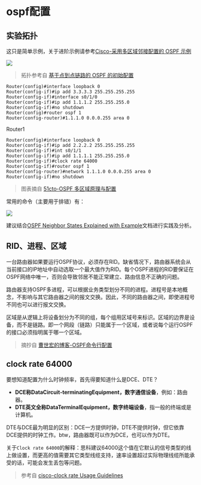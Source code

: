 # ospf配置

## 实验拓扑

这只是简单示例，关于进阶示例请参考[Cisco-采用多区域邻接配置的 OSPF 示例](https://www.cisco.com/c/zh_cn/support/docs/ip/open-shortest-path-first-ospf/118879-configure-ospf-00.html?dtid=osscdc000357)

![](https://i.postimg.cc/50Vmgf6x/Snipaste-2019-10-24-22-34-22.png)	

> 拓扑参考自 [基于点到点链路的 OSPF 的初始配置](https://www.cisco.com/c/zh_cn/support/docs/ip/open-shortest-path-first-ospf/13687-15.html?dtid=osscdc000357)

```ios	
Router(config)#interface loopback 0	
Router(config-if)#ip add 3.3.3.3 255.255.255.255	
Router(config-if)#interface s0/1/0	
Router(config-if)#ip add 1.1.1.2 255.255.255.0	
Router(config-if)#no shutdown	
Router(config)#router ospf 1	
Router(config-router)#1.1.1.0 0.0.0.255 area 0	
```	

Router1	

```ios	
Router(config)#interface loopback 0	
Router(config-if)#ip add 2.2.2.2 255.255.255.255	
Router(config-if)#int s0/1/1	
Router(config-if)#ip add 1.1.1.1 255.255.255.0	
Router(config-if)#clock rate 64000	
Router(config-if)#router ospf 1	
Router(config-router)#network 1.1.1.0 0.0.0.255 area 0	
Router(config-if)#no shutdown	
```
> 图表摘自 [51cto-OSPF 多区域原理与配置](https://blog.51cto.com/14157628/2392133)

常用的命令（主要用于排错）有：

![](https://i.postimg.cc/1X3Ct3CH/e8e5.png)

建议结合[OSPF Neighbor States Explained with Example](https://www.computernetworkingnotes.com/ccna-study-guide/ospf-neighbor-states-explained-with-example.html)文档进行实践及分析。

## RID、进程、区域

一台路由器如果要运行OSPF协议，必须存在RID。缺省情况下，路由器系统会从当前接口的IP地址中自动选取一个最大值作为RID。每个OSPF进程的RID要保证在OSPF网络中唯一，否则会导致邻居不能正常建立、路由信息不正确的问题。

路由器支持OSPF多进程，可以根据业务类型划分不同的进程。进程号是本地概念，不影响与其它路由器之间的报文交换。因此，不同的路由器之间，即使进程号不同也可以进行报文交换。

区域是从逻辑上将设备划分为不同的组，每个组用区域号来标识。区域的边界是设备，而不是链路。即一个网段（链路）只能属于一个区域，或者说每个运行OSPF的接口必须指明属于哪一个区域。

> 摘抄自 [曹世宏的博客-OSPF命令行配置](https://cshihong.github.io/2017/10/20/OSPF%E5%91%BD%E4%BB%A4%E8%A1%8C%E9%85%8D%E7%BD%AE/)

## clock rate 64000

要想知道配置为什么时钟频率，首先得要知道什么是DCE、DTE？

* **DCE称DataCircuit-terminatingEquipment，数字通信设备**，例如：路由器。
* **DTE英文全称DataTerminalEquipment，数字终端设备**，指一般的终端或是计算机。

DTE与DCE最为明显的区别：DCE一方提供时钟，DTE不提供时钟，但它依靠DCE提供的时钟工作。btw，路由器既可以作为DCE，也可以作为DTE。


关于`Clock rate 64000`的解释：思科建议64000这个值在它默认的信号类型的线上做设置，而更高的值需要其它类型线缆支持，速率设置超过实际物理线缆所能承受的话，可能会发生丢包等问题。

> 参考自 [cisco-clock rate Usage Guidelines](https://www.cisco.com/c/en/us/td/docs/ios-xml/ios/interface/command/ir-cr-book/ir-c2.html#wp3930272930)



